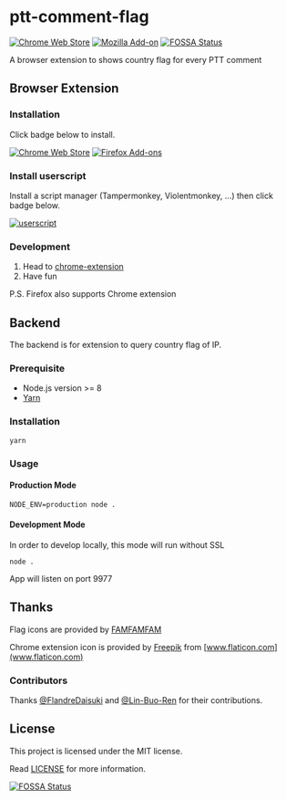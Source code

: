 # ptt-comment-flag

[![Chrome Web Store](https://img.shields.io/chrome-web-store/v/fhnkhcdcpalgfgneoojgcbmhnfjaepii.svg)](https://chrome.google.com/webstore/detail/%E5%85%AB%E5%8D%A6%E6%8F%92ip/fhnkhcdcpalgfgneoojgcbmhnfjaepii)
[![Mozilla Add-on](https://img.shields.io/amo/v/ptt-comment-flag.svg)](https://addons.mozilla.org/zh-TW/firefox/addon/ptt-comment-flag/)
[![FOSSA Status](https://app.fossa.io/api/projects/git%2Bgithub.com%2Fosk2%2Fptt-comment-flag.svg?type=shield)](https://app.fossa.io/projects/git%2Bgithub.com%2Fosk2%2Fptt-comment-flag?ref=badge_shield)


A browser extension to shows country flag for every PTT comment

## Browser Extension

### Installation

Click badge below to install.

[![Chrome Web Store](https://developer.chrome.com/webstore/images/ChromeWebStore_BadgeWBorder_v2_206x58.png)](https://chrome.google.com/webstore/detail/fhnkhcdcpalgfgneoojgcbmhnfjaepii)
[![Firefox Add-ons](https://addons.cdn.mozilla.net/static/img/addons-buttons/AMO-button_1.png)](https://addons.mozilla.org/zh-TW/firefox/addon/ptt-comment-flag/)

### Install userscript

Install a script manager (Tampermonkey, Violentmonkey, ...) then click badge below.

[![userscript](https://img.shields.io/badge/install-userscript-brightgreen.svg?longCache=true&style=flat-square)](https://github.com/osk2/ptt-comment-flag/raw/master/userscript/ptt-comment-flag.user.js)

### Development

1. Head to [chrome-extension](chrome-extension)
2. Have fun

P.S. Firefox also supports Chrome extension

## Backend

The backend is for extension to query country flag of IP.

### Prerequisite

- Node.js version >= 8
- [Yarn](https://yarnpkg.com)

### Installation

```shell
yarn
```

### Usage

#### Production Mode

```shell
NODE_ENV=production node .
```

#### Development Mode

In order to develop locally, this mode will run without SSL

```shell
node .
```

App will listen on port 9977

## Thanks

Flag icons are provided by [FAMFAMFAM](http://www.famfamfam.com/lab/icons/flags/)

Chrome extension icon is provided by [Freepik](http://www.freepik.com) from [www.flaticon.com](www.flaticon.com)

### Contributors

Thanks [@FlandreDaisuki](https://github.com/FlandreDaisuki) and [@Lin-Buo-Ren](https://github.com/Lin-Buo-Ren) for their contributions.

## License

This project is licensed under the MIT license.

Read [LICENSE](LICENSE) for more information.


[![FOSSA Status](https://app.fossa.io/api/projects/git%2Bgithub.com%2Fosk2%2Fptt-comment-flag.svg?type=large)](https://app.fossa.io/projects/git%2Bgithub.com%2Fosk2%2Fptt-comment-flag?ref=badge_large)
